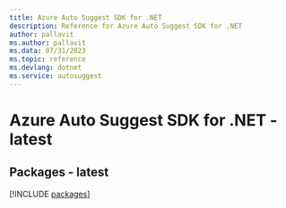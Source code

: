 ```yaml
---
title: Azure Auto Suggest SDK for .NET
description: Reference for Azure Auto Suggest SDK for .NET
author: pallavit
ms.author: pallavit
ms.data: 07/31/2023
ms.topic: reference
ms.devlang: dotnet
ms.service: autosuggest
---
```

# Azure Auto Suggest SDK for .NET - latest
## Packages - latest
[!INCLUDE [packages](auto-suggest-index.md)]